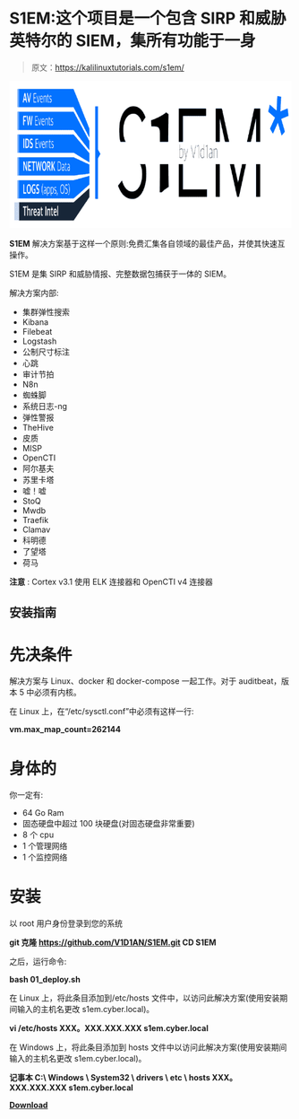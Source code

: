 # S1EM:这个项目是一个包含 SIRP 和威胁英特尔的 SIEM，集所有功能于一身

> 原文：<https://kalilinuxtutorials.com/s1em/>

[![](img//e2728ea37873d5255e4ea66c3bfdbc1b.png)](https://blogger.googleusercontent.com/img/b/R29vZ2xl/AVvXsEgQqJrBwl7DCUuiBdOmUdDTi9iZ6N_RThEdTZyd2Jml11IjYej_B_P3RdVrcKGPqcd5qCGsN2LH2GxrhbUj1Fn4aZvvgSpv5qQzlISr7NdjbHNoL1VbDO7DbjpCqyLQ7oVx571A-vgBsNmJsX56AvXyqhT0fskyGdLANCYyY3XEtk964vB_SJ2Np97c/s728/log%20(1).png)

**S1EM** 解决方案基于这样一个原则:免费汇集各自领域的最佳产品，并使其快速互操作。

S1EM 是集 SIRP 和威胁情报、完整数据包捕获于一体的 SIEM。

解决方案内部:

*   集群弹性搜索
*   Kibana
*   Filebeat
*   Logstash
*   公制尺寸标注
*   心跳
*   审计节拍
*   N8n
*   蜘蛛脚
*   系统日志-ng
*   弹性警报
*   TheHive
*   皮质
*   MISP
*   OpenCTI
*   阿尔基夫
*   苏里卡塔
*   嘘！嘘
*   StoQ
*   Mwdb
*   Traefik
*   Clamav
*   科明德
*   了望塔
*   荷马

**注意** : Cortex v3.1 使用 ELK 连接器和 OpenCTI v4 连接器

## 安装指南

# 先决条件

解决方案与 Linux、docker 和 docker-compose 一起工作。对于 auditbeat，版本 5 中必须有内核。

在 Linux 上，在“/etc/sysctl.conf”中必须有这样一行:

**vm.max_map_count=262144**

# 身体的

你一定有:

*   64 Go Ram
*   固态硬盘中超过 100 块硬盘(对固态硬盘非常重要)
*   8 个 cpu
*   1 个管理网络
*   1 个监控网络

# 安装

以 root 用户身份登录到您的系统

**git 克隆 https://github.com/V1D1AN/S1EM.git
CD S1EM**

之后，运行命令:

**bash 01_deploy.sh**

在 Linux 上，将此条目添加到/etc/hosts 文件中，以访问此解决方案(使用安装期间输入的主机名更改 s1em.cyber.local)。

**vi /etc/hosts
XXX。XXX.XXX.XXX s1em.cyber.local**

在 Windows 上，将此条目添加到 hosts 文件中以访问此解决方案(使用安装期间输入的主机名更改 s1em.cyber.local)。

**记事本 C:\ Windows \ System32 \ drivers \ etc \ hosts
XXX。XXX.XXX.XXX s1em.cyber.local**

[**Download**](https://github.com/V1D1AN/S1EM)
